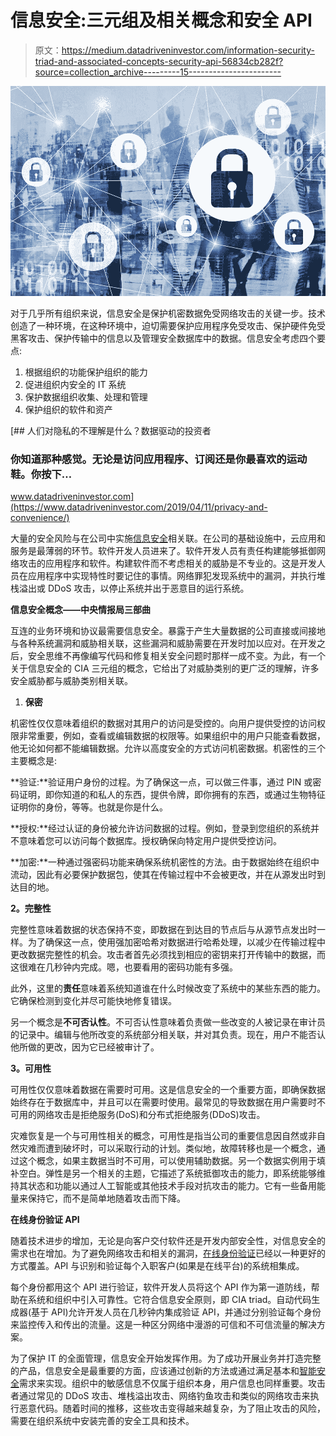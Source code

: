 # 信息安全:三元组及相关概念和安全 API

> 原文：<https://medium.datadriveninvestor.com/information-security-triad-and-associated-concepts-security-api-56834cb282f?source=collection_archive---------15----------------------->

![](img/478416cd728e5d6e48bd1febb1ca28db.png)

对于几乎所有组织来说，信息安全是保护机密数据免受网络攻击的关键一步。技术创造了一种环境，在这种环境中，迫切需要保护应用程序免受攻击、保护硬件免受黑客攻击、保护传输中的信息以及管理安全数据库中的数据。信息安全考虑四个要点:

1.  根据组织的功能保护组织的能力
2.  促进组织内安全的 IT 系统
3.  保护数据组织收集、处理和管理
4.  保护组织的软件和资产

[](https://www.datadriveninvestor.com/2019/04/11/privacy-and-convenience/) [## 人们对隐私的不理解是什么？数据驱动的投资者

### 你知道那种感觉。无论是访问应用程序、订阅还是你最喜欢的运动鞋。你按下…

www.datadriveninvestor.com](https://www.datadriveninvestor.com/2019/04/11/privacy-and-convenience/) 

大量的安全风险与在公司中实施[信息安全](https://www.ncbi.nlm.nih.gov/pubmed/10157659)相关联。在公司的基础设施中，云应用和服务是最薄弱的环节。软件开发人员进来了。软件开发人员有责任构建能够抵御网络攻击的应用程序和软件。构建软件而不考虑相关的威胁是不专业的。这是开发人员在应用程序中实现特性时要记住的事情。网络罪犯发现系统中的漏洞，并执行堆栈溢出或 DDoS 攻击，以停止系统并出于恶意目的运行系统。

**信息安全概念——中央情报局三部曲**

互连的业务环境和协议最需要信息安全。暴露于产生大量数据的公司直接或间接地与各种系统漏洞和威胁相关联，这些漏洞和威胁需要在开发时加以应对。在开发之后，安全思维不再像编写代码和修复相关安全问题时那样一成不变。为此，有一个关于信息安全的 CIA 三元组的概念，它给出了对威胁类别的更广泛的理解，许多安全威胁都与威胁类别相关联。

1.  **保密**

机密性仅仅意味着组织的数据对其用户的访问是受控的。向用户提供受控的访问权限非常重要，例如，查看或编辑数据的权限等。如果组织中的用户只能查看数据，他无论如何都不能编辑数据。允许以高度安全的方式访问机密数据。机密性的三个主要概念是:

**验证:**验证用户身份的过程。为了确保这一点，可以做三件事，通过 PIN 或密码证明，即你知道的和私人的东西，提供令牌，即你拥有的东西，或通过生物特征证明你的身份，等等。也就是你是什么。

**授权:**经过认证的身份被允许访问数据的过程。例如，登录到您组织的系统并不意味着您可以访问每个数据库。授权确保向特定用户提供受控访问。

**加密:**一种通过强密码功能来确保系统机密性的方法。由于数据始终在组织中流动，因此有必要保护数据包，使其在传输过程中不会被更改，并在从源发出时到达目的地。

**2。完整性**

完整性意味着数据的状态保持不变，即数据在到达目的节点后与从源节点发出时一样。为了确保这一点，使用强加密哈希对数据进行哈希处理，以减少在传输过程中更改数据完整性的机会。攻击者首先必须找到相应的密钥来打开传输中的数据，而这很难在几秒钟内完成。嗯，也要看用的密码功能有多强。

此外，这里的**责任**意味着系统知道谁在什么时候改变了系统中的某些东西的能力。它确保检测到变化并尽可能快地修复错误。

另一个概念是**不可否认性**。不可否认性意味着负责做一些改变的人被记录在审计员的记录中。编辑与他所改变的系统部分相关联，并对其负责。现在，用户不能否认他所做的更改，因为它已经被审计了。

**3。可用性**

可用性仅仅意味着数据在需要时可用。这是信息安全的一个重要方面，即确保数据始终存在于数据库中，并且可以在需要时使用。最常见的导致数据在用户需要时不可用的网络攻击是拒绝服务(DoS)和分布式拒绝服务(DDoS)攻击。

灾难恢复是一个与可用性相关的概念，可用性是指当公司的重要信息因自然或非自然灾难而遭到破坏时，可以采取行动的计划。类似地，故障转移也是一个概念，通过这个概念，如果主数据当时不可用，可以使用辅助数据。另一个数据实例用于填补空白。弹性是另一个相关的主题，它描述了系统抵御攻击的能力，即系统能够维持其状态和功能以通过人工智能或其他技术手段对抗攻击的能力。它有一些备用能量来保持它，而不是简单地随着攻击而下降。

**在线身份验证 API**

随着技术进步的增加，无论是向客户交付软件还是开发内部安全性，对信息安全的需求也在增加。为了避免网络攻击和相关的漏洞，[在线身份验证](https://shuftipro.com/api/docs/)已经以一种更好的方式覆盖。API 与识别和验证每个入职客户(如果是在线平台)的系统相集成。

每个身份都用这个 API 进行验证，软件开发人员将这个 API 作为第一道防线，帮助在系统和组织中引入可靠性。它符合信息安全原则，即 CIA triad。自动代码生成器(基于 API)允许开发人员在几秒钟内集成验证 API，并通过分别验证每个身份来监控传入和传出的流量。这是一种区分网络中漫游的可信和不可信流量的解决方案。

为了保护 IT 的全面管理，信息安全开始发挥作用。为了成功开展业务并打造完整的产品，信息安全是最重要的方面，应该通过创新的方法或通过满足基本和[智能安全](https://shuftipro.com/blogs/digital-id-verification-the-key-to-developing-intelligent-security-systems/)需求来实现。组织中的敏感信息不仅属于组织本身，用户信息也同样重要。攻击者通过常见的 DDoS 攻击、堆栈溢出攻击、网络钓鱼攻击和类似的网络攻击来执行恶意代码。随着时间的推移，这些攻击变得越来越复杂，为了阻止攻击的风险，需要在组织系统中安装完善的安全工具和技术。